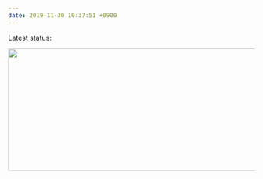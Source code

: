 ```yaml
---
date: 2019-11-30 10:37:51 +0900
---
```

Latest status:

<img src="/uploads/2019/24c165bc2d.jpg" width="600" height="250" alt="" />
